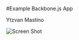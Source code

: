 #Example Backbone.js App

Ytzvan Mastino

![Screen Shot](https://raw.github.com/dperrymorrow/example-backbone-app/master/img/screen-shot.jpg)
